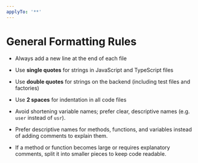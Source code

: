 ```yaml
---
applyTo: '**'
---
```


# General Formatting Rules

- Always add a new line at the end of each file
- Use **single quotes** for strings in JavaScript and TypeScript files
- Use **double quotes** for strings on the backend (including test files and factories)
- Use **2 spaces** for indentation in all code files

- Avoid shortening variable names; prefer clear, descriptive names (e.g. `user` instead of `usr`).
- Prefer descriptive names for methods, functions, and variables instead of adding comments to explain them.
- If a method or function becomes large or requires explanatory comments, split it into smaller pieces to keep code readable.
